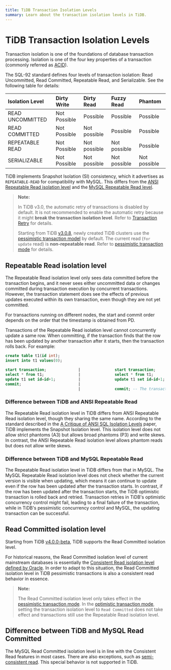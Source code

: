 ```yaml
---
title: TiDB Transaction Isolation Levels
summary: Learn about the transaction isolation levels in TiDB.
---
```


# TiDB Transaction Isolation Levels

Transaction isolation is one of the foundations of database transaction processing. Isolation is one of the four key properties of a transaction (commonly referred as [ACID](/glossary.md#acid)).

The SQL-92 standard defines four levels of transaction isolation: Read Uncommitted, Read Committed, Repeatable Read, and Serializable. See the following table for details:

| Isolation Level  | Dirty Write   | Dirty Read | Fuzzy Read     | Phantom |
| :----------- | :------------ | :------------- | :----------| :-------- |
| READ UNCOMMITTED | Not Possible | Possible     | Possible     | Possible     |
| READ COMMITTED   | Not Possible | Not possible | Possible     | Possible     |
| REPEATABLE READ  | Not Possible | Not possible | Not possible | Possible     |
| SERIALIZABLE     | Not Possible | Not possible | Not possible | Not possible |

TiDB implements Snapshot Isolation (SI) consistency, which it advertises as `REPEATABLE-READ` for compatibility with MySQL. This differs from the [ANSI Repeatable Read isolation level](#difference-between-tidb-and-ansi-repeatable-read) and the [MySQL Repeatable Read level](#difference-between-tidb-and-mysql-repeatable-read).

> **Note:**
>
> In TiDB v3.0, the automatic retry of transactions is disabled by default. It is not recommended to enable the automatic retry because it might **break the transaction isolation level**. Refer to [Transaction Retry](/optimistic-transaction.md#automatic-retry) for details.
>
> Starting from TiDB [v3.0.8](/releases/release-3.0.8.md#tidb), newly created TiDB clusters use the [pessimistic transaction model](/pessimistic-transaction.md) by default. The current read (`for update` read) is **non-repeatable read**. Refer to [pessimistic transaction mode](/pessimistic-transaction.md) for details.

## Repeatable Read isolation level

The Repeatable Read isolation level only sees data committed before the transaction begins, and it never sees either uncommitted data or changes committed during transaction execution by concurrent transactions. However, the transaction statement does see the effects of previous updates executed within its own transaction, even though they are not yet committed.

For transactions running on different nodes, the start and commit order depends on the order that the timestamp is obtained from PD.

Transactions of the Repeatable Read isolation level cannot concurrently update a same row. When committing, if the transaction finds that the row has been updated by another transaction after it starts, then the transaction rolls back. For example:

```sql
create table t1(id int);
insert into t1 values(0);

start transaction;              |               start transaction;
select * from t1;               |               select * from t1;
update t1 set id=id+1;          |               update t1 set id=id+1; -- In pessimistic transactions, the `update` statement executed later waits for the lock until the transaction holding the lock commits or rolls back and releases the row lock.
commit;                         |
                                |               commit; -- The transaction commit fails and rolls back. Pessimistic transactions can commit successfully.
```

### Difference between TiDB and ANSI Repeatable Read

The Repeatable Read isolation level in TiDB differs from ANSI Repeatable Read isolation level, though they sharing the same name. According to the standard described in the [A Critique of ANSI SQL Isolation Levels](https://www.microsoft.com/en-us/research/wp-content/uploads/2016/02/tr-95-51.pdf) paper, TiDB implements the Snapshot Isolation level. This isolation level does not allow strict phantoms (A3) but allows broad phantoms (P3) and write skews. In contrast, the ANSI Repeatable Read isolation level allows phantom reads but does not allow write skews.

### Difference between TiDB and MySQL Repeatable Read

The Repeatable Read isolation level in TiDB differs from that in MySQL. The MySQL Repeatable Read isolation level does not check whether the current version is visible when updating, which means it can continue to update even if the row has been updated after the transaction starts. In contrast, if the row has been updated after the transaction starts, the TiDB optimistic transaction is rolled back and retried. Transaction retries in TiDB's optimistic concurrency control might fail, leading to a final failure of the transaction, while in TiDB's pessimistic concurrency control and MySQL, the updating transaction can be successful.

## Read Committed isolation level

Starting from TiDB [v4.0.0-beta](/releases/release-4.0.0-beta.md#tidb), TiDB supports the Read Committed isolation level. 

For historical reasons, the Read Committed isolation level of current mainstream databases is essentially the [Consistent Read isolation level defined by Oracle](https://docs.oracle.com/cd/B19306_01/server.102/b14220/consist.htm). In order to adapt to this situation, the Read Committed isolation level in TiDB pessimistic transactions is also a consistent read behavior in essence.

> **Note:**
>
> The Read Committed isolation level only takes effect in the [pessimistic transaction mode](/pessimistic-transaction.md). In the [optimistic transaction mode](/optimistic-transaction.md), setting the transaction isolation level to `Read Committed` does not take effect and transactions still use the Repeatable Read isolation level.

## Difference between TiDB and MySQL Read Committed

The MySQL Read Committed isolation level is in line with the Consistent Read features in most cases. There are also exceptions, such as [semi-consistent read](https://dev.mysql.com/doc/refman/8.0/en/innodb-transaction-isolation-levels.html). This special behavior is not supported in TiDB.
